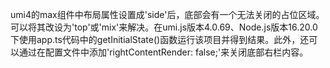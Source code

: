 umi4的max组件中布局属性设置成'side'后，底部会有一个无法关闭的占位区域。可以将其改设为'top'或'mix'来解决。在umi.js版本4.0.69、Node.js版本16.20.0下使用app.ts代码中的getInitialState()函数运行该项目并得到结果。此外，还可以通过在配置文件中添加'rightContentRender: false;'来关闭底部右栏内容。
